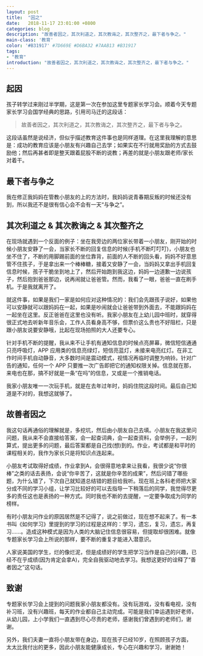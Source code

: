 ```yaml
---
layout: post
title:  "因之"
date:   2018-11-17 23:01:00 +0800
categories: blog
description: "故善者因之，其次利道之，其次教诲之，其次整齐之，最下者与争之。"
main-class: '教育'
color: '#B31917' #7D669E #D6BA32 #7AAB13 #B31917
tags:
- "教育"
introduction: "故善者因之，其次利道之，其次教诲之，其次整齐之，最下者与争之。"
---
```

## 起因

孩子转学过来刚过半学期，这是第一次在参加这里专题家长学习会。顺着今天专题家长学习会国学经典的思路，引用司马迁的这段话：

> 故善者因之，其次利道之，其次教诲之，其次整齐之，最下者与争之。

这段话虽然是说经济，但似乎描述教育这件事也是同样道理。在这里我理解的意思是：成功的教育应该是小朋友有兴趣自己去学；如果实在不行就用奖励的方式去鼓励他；然后再甚者即是整天跟着屁股不断的说教；再差的就是小朋友跟老师/家长对着干。

## 最下者与争之
我在修正我妈妈在管教小朋友的上的方法时，我妈妈说青春期反叛的时候还没有到，所以我还不是很有信心会不会有一天“与争之”。

## 其次利道之 & 其次教诲之 & 其次整齐之
在现场就遇到一个反面的例子：坐在我旁边的两位家长带着一小朋友，刚开始的时候小朋友安静了一会，当家长不断的回复信息的时候(手机不断叮叮叮)，小朋友也坐不住了，不断的用脚踢前面的坐位靠背，前面的人不断的回头看，妈妈不好意思管不住孩子，于是拿出来一个棒棒糖，接着又安静了一会，当妈妈又拿出手机回复信息时候，孩子干脆坐到地上了，然后开始跑到我这边，妈妈一边道歉一边说孩子，然后抱到爸爸那边，说再闹就让爸爸管。然而，我看了一眼，爸爸一直在刷手机。于是我就离开了。

就这件事，如果是我们一家是如何应对这种情况的：我们会先跟孩子说好，如果他可以安静就可以跟妈妈在一起，如果是吵闹就会让爸爸带到外面去，不能跟妈妈在一起坐在这里。反正爸爸在这里也没有听。我家小朋友在上幼儿园中班时，就穿得很正式地去听新年音乐会，工作人员看身高不够，但票价这么贵也不好阻栏，只是跟小朋友说要安静哦，比起在现场拍照的大人还要专心。

针对手机不断的提醒，我从来不让手机有通知信息的时候点亮屏幕，微信短信通通只亮呼吸灯，APP 应用类的信息亮绿灯，短信亮蓝灯，未接来电亮红灯。在非工作时间手机自动静音，大多数时间是震动模式，视情况再临时调整为响铃。针对广告的通知，任何一个 APP 只要推一次广告即把它的通知权限关掉。信息就在那，来电也在那，搞不好就是一条“在吗”的信息，又或是一个推销电话。

我家小朋友唯一一次玩手机，就是在去年过年时，妈妈住院这段时间。最后自己知道是不对的，我想这就够了。

## 故善者因之
我这句话再通俗的理解就是，多挖坑，然后由小朋友自己去填。小朋友在我这里问问题，我从来不会直接给答案，会一起查词典，会一起查资料，会举例子，一起列算式，提出更多的问题，最后答案都是自己找(想)到的。作业，考试都是和平时的课程相关的，我作为家长只是将知识点连起来。

小朋友考试取得好成绩，作业拿到A，会很得意地拿来让我看，我很少说“你很棒”之类的话去表扬，会说“你辛苦了，这就是你辛苦的成果”，然后问错了哪些题，为什么错了，下次自己就知道总结错的题目给我听。现在班上各科老师把大家分成不同的学习小组，让学习比较好的可以去指导一下稍落后的同学，我觉得尽更多的责任这也是表扬的一种方式。同时我也不断的去提醒，一定要争取成为同学的榜样。

有时小朋友问作业的原因居然是不记得了，说之前做过，现在想不起来了。有一本书叫《如何学习》里提到的学习的过程是这样的：学习，遗忘，复习，遗忘，再复习……。造成这种模式是因为人类的大脑记住信息很容易，但提取却很困难。就像专题家长学习会上所说的那样，要不断的重复才能进入潜意识。

人家说美国的学生，烂的像烂泥，但是成绩好的学生把学习当作是自己的兴趣，已经不在乎成绩(因为肯定会拿A)，完全自我驱动地去学习。我想这更好的诠释了“善者因之”这句话。

## 致谢
专题家长学习会上提到的问题我家小朋友都没有。没有玩游戏，没有看电视，没有补习班，没有兴趣班，每天的作业都自己主动完成。可能是我们幸运遇到好老师，从幼儿园，上小学我们一直遇到尽心尽责的老师，感谢我们曾遇到的老师们，谢谢。

另外，我们夫妻一直将小朋友带在身边，现在孩子已经10岁，在照顾孩子方面，太太比我付出的更多，因此小朋友能健康成长，专心在兴趣和学习，谢谢她！